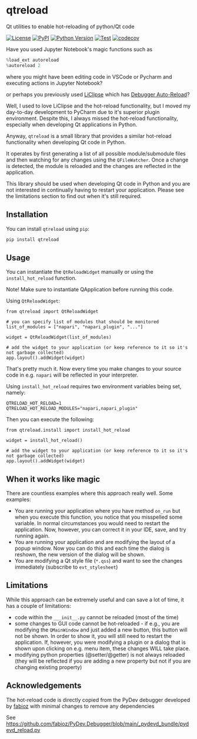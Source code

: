 # qtreload
 Qt utilities to enable hot-reloading of python/Qt code

[![License](https://img.shields.io/pypi/l/qtreload.svg?color=green)](https://github.com/lukasz-migas/qtreload/raw/main/LICENSE)
[![PyPI](https://img.shields.io/pypi/v/qtreload.svg?color=green)](https://pypi.org/project/qtreload)
[![Python
Version](https://img.shields.io/pypi/pyversions/qtreload.svg?color=green)](https://python.org)
[![Test](https://github.com/lukasz-migas/qtreload/actions/workflows/test_and_deploy.yml/badge.svg)](https://github.com/lukasz-migas/qtreload/actions/workflows/test_and_deploy.yml)
[![codecov](https://codecov.io/gh/lukasz-migas/qtreload/branch/main/graph/badge.svg?token=dcsjgl1sOi)](https://codecov.io/gh/lukasz-migas/qtreload)

Have you used Jupyter Notebook's magic functions such as 

```python
%load_ext autoreload
%autoreload 2
```

where you might have been editing code in VSCode or Pycharm and executing actions in Jupyter Notebook?

or perhaps you previously used [LiClipse](https://www.liclipse.com/) which has [Debugger Auto-Reload](https://www.pydev.org/manual_adv_debugger_auto_reload.html)?

Well, I used to love LiClipse and the hot-reload functionality, but I moved my day-to-day development to PyCharm due to it's superior plugin environment. Despite this, I always missed
the hot-reload functionality, especially when developing Qt applications in Python.

Anyway, `qtreload` is a small library that provides a similar hot-reload functionality when developing Qt code in Python.

It operates by first generating a list of all possible module/submodule files and then watching for any changes using the   `QFileWatcher`. Once a change is detected, the module
is reloaded and the changes are reflected in the application.

This library should be used when developing Qt code in Python and you are not interested in continually having to restart your application. Please see the limitations section to find out when it's still required.


## Installation

You can install `qtreload` using `pip`:

```bash
pip install qtreload
```

## Usage

You can instantiate the `QtReloadWidget` manually or using the `install_hot_reload` function.

Note! Make sure to instantiate QApplication before running this code.


Using `QtReloadWidget`:

```
from qtreload import QtReloadWidget

# you can specify list of modules that should be monitored
list_of_modules = ["napari", "napari_plugin", "..."]

widget = QtReloadWidget(list_of_modules)

# add the widget to your application (or keep reference to it so it's not garbage collected)
app.layout().addWidget(widget)
```

That's pretty much it. Now every time you make changes to your source code in e.g. `napari` will be reflected in your interpreter.

Using `install_hot_reload` requires two environment variables being set, namely:

```
QTRELOAD_HOT_RELOAD=1
QTRELOAD_HOT_RELOAD_MODULES="napari,napari_plugin"
```

Then you can execute the following:
```
from qtreload.install import install_hot_reload

widget = install_hot_reload()

# add the widget to your application (or keep reference to it so it's not garbage collected)
app.layout().addWidget(widget)
```

## When it works like magic

 There are countless examples where this approach really well. Some examples:

 - You are running your application where you have method `on_run` but when you execute this function, you notice that you misspelled some variable. In normal circumstances you would need to restart the application. Now, however, you can correct it in your IDE, save, and try running again.
 - You are running your application and are modifying the layout of a popup window. Now you can do this and each time the dialog is reshown, the new version of the dialog will be shown.
 - You are modifying a Qt style file (`*.qss`) and want to see the changes immediately (subscribe to `evt_stylesheet`)

## Limitations

While this approach can be extremely useful and can save a lot of time, it has a couple of limitations:

- code within the `___init__.py` cannot be reloaded (most of the time)
- some changes to GUI code cannot be hot-reloaded - if e.g., you are modifying the `QMainWindow` and just added a new button, this button will not be shown. In order to show it, you will still need to restart the application. If, however, you were modifying a plugin or a dialog that is shown upon clicking on e.g. menu item, these changes WILL take place.
- modifying python properties (@setter/@getter) is not always reloaded (they will be reflected if you are adding a new property but not if you are changing existing property)


## Acknowledgements

The hot-reload code is directly copied from the PyDev debugger developed by [fabioz](https://github.com/fabioz) with minimal changes to remove any dependencies

See https://github.com/fabioz/PyDev.Debugger/blob/main/_pydevd_bundle/pydevd_reload.py

